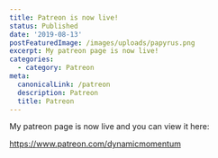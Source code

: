 ```yaml
---
title: Patreon is now live!
status: Published
date: '2019-08-13'
postFeaturedImage: /images/uploads/papyrus.png
excerpt: My patreon page is now live!
categories:
  - category: Patreon
meta:
  canonicalLink: /patreon
  description: Patreon
  title: Patreon
---
```

My patreon page is now live and you can view it here:

<https://www.patreon.com/dynamicmomentum>
